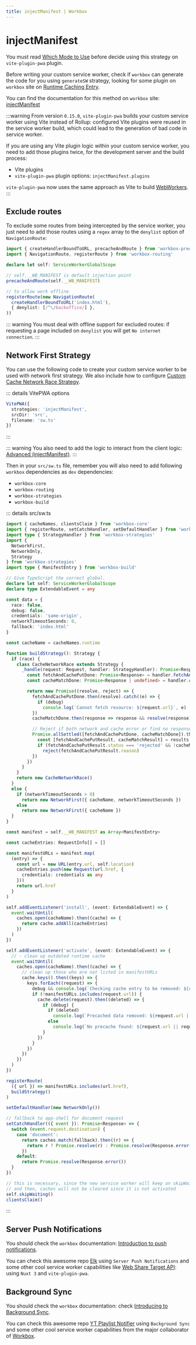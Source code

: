 ```yaml
---
title: injectManifest | Workbox
---
```


# injectManifest

You must read [Which Mode to Use](https://developer.chrome.com/docs/workbox/modules/workbox-build/#which-mode-to-use) before decide using this strategy on `vite-plugin-pwa` plugin.

Before writing your custom service worker, check if `workbox` can generate the code for you using `generateSW` strategy, looking for some plugin on `workbox` site on [Runtime Caching Entry](https://developer.chrome.com/docs/workbox/modules/workbox-build#type-RuntimeCaching).

You can find the documentation for this method on `workbox` site: [injectManifest](https://developer.chrome.com/docs/workbox/modules/workbox-build#method-injectManifest)

:::warning
From version `0.15.0`, `vite-plugin-pwa` builds your custom service worker using Vite instead of Rollup: configured Vite plugins were reused in the service worker build, which could lead to the generation of bad code in service worker.

If you are using any Vite plugin logic within your custom service worker, you need to add those plugins twice, for the development server and the build process:
- Vite plugins
- `vite-plugin-pwa` plugin options: `injectManifest.plugins` 

`vite-plugin-pwa` now uses the same approach as Vite to build [WebWorkers](https://vitejs.dev/config/worker-options.html#worker-plugins).
:::

## Exclude routes

To exclude some routes from being intercepted by the service worker, you just need to add those routes using a `regex` array to the `denylist` option of `NavigationRoute`:

```ts
import { createHandlerBoundToURL, precacheAndRoute } from 'workbox-precaching'
import { NavigationRoute, registerRoute } from 'workbox-routing'

declare let self: ServiceWorkerGlobalScope

// self.__WB_MANIFEST is default injection point
precacheAndRoute(self.__WB_MANIFEST)

// to allow work offline
registerRoute(new NavigationRoute(
  createHandlerBoundToURL('index.html'),
  { denylist: [/^\/backoffice/] },
))
```

::: warning
You must deal with offline support for excluded routes: if requesting a page included on `denylist` you will get `No internet connection`.
:::

## Network First Strategy

You can use the following code to create your custom service worker to be used with network first strategy. We also include how to configure [Custom Cache Network Race Strategy](https://jakearchibald.com/2014/offline-cookbook/#cache--network-race).

::: details VitePWA options
```ts
VitePWA({
  strategies: 'injectManifest',
  srcDir: 'src',
  filename: 'sw.ts'
})
```
:::

::: warning
You also need to add the logic to interact from the client logic: [Advanced (injectManifest)](/guide/inject-manifest).
:::

Then in your `src/sw.ts` file, remember you will also need to add following `workbox` dependencies as `dev` dependencies:
- `workbox-core`
- `workbox-routing`
- `workbox-strategies`
- `workbox-build`

::: details src/sw.ts
```ts
import { cacheNames, clientsClaim } from 'workbox-core'
import { registerRoute, setCatchHandler, setDefaultHandler } from 'workbox-routing'
import type { StrategyHandler } from 'workbox-strategies'
import {
  NetworkFirst,
  NetworkOnly,
  Strategy
} from 'workbox-strategies'
import type { ManifestEntry } from 'workbox-build'

// Give TypeScript the correct global.
declare let self: ServiceWorkerGlobalScope
declare type ExtendableEvent = any

const data = {
  race: false,
  debug: false,
  credentials: 'same-origin',
  networkTimeoutSeconds: 0,
  fallback: 'index.html'
}

const cacheName = cacheNames.runtime

function buildStrategy(): Strategy {
  if (race) {
    class CacheNetworkRace extends Strategy {
      _handle(request: Request, handler: StrategyHandler): Promise<Response | undefined> {
        const fetchAndCachePutDone: Promise<Response> = handler.fetchAndCachePut(request)
        const cacheMatchDone: Promise<Response | undefined> = handler.cacheMatch(request)

        return new Promise((resolve, reject) => {
          fetchAndCachePutDone.then(resolve).catch((e) => {
            if (debug)
              console.log(`Cannot fetch resource: ${request.url}`, e)
          })
          cacheMatchDone.then(response => response && resolve(response))

          // Reject if both network and cache error or find no response.
          Promise.allSettled([fetchAndCachePutDone, cacheMatchDone]).then((results) => {
            const [fetchAndCachePutResult, cacheMatchResult] = results
            if (fetchAndCachePutResult.status === 'rejected' && !cacheMatchResult.value)
              reject(fetchAndCachePutResult.reason)
          })
        })
      }
    }
    return new CacheNetworkRace()
  }
  else {
    if (networkTimeoutSeconds > 0)
      return new NetworkFirst({ cacheName, networkTimeoutSeconds })
    else
      return new NetworkFirst({ cacheName })
  }
}

const manifest = self.__WB_MANIFEST as Array<ManifestEntry>

const cacheEntries: RequestInfo[] = []

const manifestURLs = manifest.map(
  (entry) => {
    const url = new URL(entry.url, self.location)
    cacheEntries.push(new Request(url.href, {
      credentials: credentials as any
    }))
    return url.href
  }
)

self.addEventListener('install', (event: ExtendableEvent) => {
  event.waitUntil(
    caches.open(cacheName).then((cache) => {
      return cache.addAll(cacheEntries)
    })
  )
})

self.addEventListener('activate', (event: ExtendableEvent) => {
  // - clean up outdated runtime cache
  event.waitUntil(
    caches.open(cacheName).then((cache) => {
      // clean up those who are not listed in manifestURLs
      cache.keys().then((keys) => {
        keys.forEach((request) => {
          debug && console.log(`Checking cache entry to be removed: ${request.url}`)
          if (!manifestURLs.includes(request.url)) {
            cache.delete(request).then((deleted) => {
              if (debug) {
                if (deleted)
                  console.log(`Precached data removed: ${request.url || request}`)
                else
                  console.log(`No precache found: ${request.url || request}`)
              }
            })
          }
        })
      })
    })
  )
})

registerRoute(
  ({ url }) => manifestURLs.includes(url.href),
  buildStrategy()
)

setDefaultHandler(new NetworkOnly())

// fallback to app-shell for document request
setCatchHandler(({ event }): Promise<Response> => {
  switch (event.request.destination) {
    case 'document':
      return caches.match(fallback).then((r) => {
        return r ? Promise.resolve(r) : Promise.resolve(Response.error())
      })
    default:
      return Promise.resolve(Response.error())
  }
})

// this is necessary, since the new service worker will keep on skipWaiting state
// and then, caches will not be cleared since it is not activated
self.skipWaiting()
clientsClaim()
```
:::

## Server Push Notifications

You should check the `workbox` documentation: [Introduction to push notifications](https://web.dev/explore/notifications). 

You can check this awesome repo [Elk](https://github.com/elk-zone/elk) using `Server Push Notifications` and some other cool service worker capabilities like [Web Share Target API](https://developer.chrome.com/docs/capabilities/web-apis/web-share-target): using `Nuxt 3` and `vite-plugin-pwa`.

## Background Sync

You should check the `workbox` documentation: check [Introducing to Background Sync](https://developer.chrome.com/blog/background-sync/).

You can check this awesome repo [YT Playlist Notifier](https://github.com/jeffposnick/yt-playlist-notifier) using `Background Sync` and some other cool service worker capabilities from the major collaborator of [Workbox](https://developer.chrome.com/docs/workbox/).
